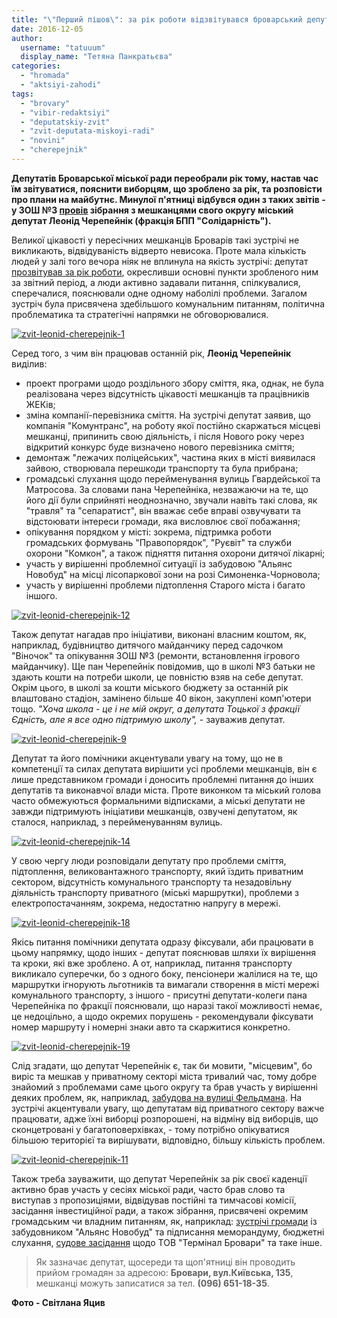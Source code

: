 ```yaml
---
title: "\"Перший пішов\": за рік роботи відзвітувався броварський депутат Леонід Черепейнік"
date: 2016-12-05
author: 
  username: "tatuuum"
  display_name: "Тетяна Панкратьєва"
categories: 
  - "hromada"
  - "aktsiyi-zahodi"
tags: 
  - "brovary"
  - "vibir-redaktsiyi"
  - "deputatskiy-zvit"
  - "zvit-deputata-miskoyi-radi"
  - "novini"
  - "cherepejnik"
---
```


**Депутатів Броварської міської ради переобрали рік тому, настав час їм звітуватися, пояснити виборцям, що зроблено за рік, та розповісти про плани на майбутнє. Минулої п'ятниці відбувся один з таких звітів - у ЗОШ №3 [провів](https://mpz.brovary.org/anons-2-grudnya-projde-zvit-miskogo-deputata-leonida-cherepejnika/) зібрання з мешканцями свого округу міський депутат Леонід Черепейнік (фракція БПП "Солідарність").**

Великої цікавості у пересічних мешканців Броварів такі зустрічі не викликають, відвідуваність відверто невисока. Проте мала кількість людей у залі того вечора ніяк не вплинула на якість зустрічі: депутат [прозвітував за рік роботи](https://mpz.brovary.org/zvit-za-365-dniv-roboty/), окресливши основні пункти зробленого ним за звітний період, а люди активно задавали питання, спілкувалися, сперечалися, пояснювали одне одному наболілі проблеми. Загалом зустріч була присвячена здебільшого комунальним питанням, політична проблематика та стратегічні напрямки не обговорювалися.

[![zvit-leonid-cherepejnik-1](https://mpz.brovary.org/wp-content/uploads/2016/12/zvit-leonid-cherepejnik-1.jpg)](https://mpz.brovary.org/wp-content/uploads/2016/12/zvit-leonid-cherepejnik-1.jpg)

Серед того, з чим він працював останній рік, **Леонід Черепейнік** виділив:

- проект програми щодо роздільного збору сміття, яка, однак, не була реалізована через відсутність цікавості мешканців та працівників ЖЕКів;
- зміна компанії-перевізника сміття. На зустрічі депутат заявив, що компанія "Комунтранс", на роботу якої постійно скаржаться місцеві мешканці, припинить свою діяльність, і після Нового року через відкритий конкурс буде визначено нового перевізника сміття;
- демонтаж "лежачих поліцейських", частина яких в місті виявилася зайвою, створювала перешкоди транспорту та була прибрана;
- громадські слухання щодо перейменування вулиць Гвардейської та Матросова. За словами пана Черепейніка, незважаючи на те, що його дії були сприйняті неоднозначно, звучали навіть такі слова, як "травля" та "сепаратист", він вважає себе вправі озвучувати та відстоювати інтереси громади, яка висловлює свої побажання;
- опікування порядком у місті: зокрема, підтримка роботи громадських формувань "Правопорядок", "Руєвіт" та служби охорони "Комкон", а також підняття питання охорони дитячої лікарні;
- участь у вирішенні проблемної ситуації із забудовою "Альянс Новобуд" на місці лісопаркової зони на розі Симоненка-Чорновола;
- участь у вирішенні проблеми підтоплення Старого міста і багато іншого.

[![zvit-leonid-cherepejnik-12](https://mpz.brovary.org/wp-content/uploads/2016/12/zvit-leonid-cherepejnik-12.jpg)](https://mpz.brovary.org/wp-content/uploads/2016/12/zvit-leonid-cherepejnik-12.jpg)

Також депутат нагадав про ініціативи, виконані власним коштом, як, наприклад, будівництво дитячого майданчику перед садочком "Віночок" та опікування ЗОШ №3 (ремонти, встановлення ігрового майданчику). Ще пан Черепейнік повідомив, що в школі №3 батьки не здають кошти на потреби школи, це повністю взяв на себе депутат. Окрім цього, в школі за кошти міського бюджету за останній рік влаштовано стадіон, замінено більше 40 вікон, закуплені комп'ютери тощо. _"Хоча школа - це і не мій округ,_ _а депутата Тоцької з фракції Єдність, але я все одно підтримую школу", -_ зауважив депутат.

[![zvit-leonid-cherepejnik-9](https://mpz.brovary.org/wp-content/uploads/2016/12/zvit-leonid-cherepejnik-9.jpg)](https://mpz.brovary.org/wp-content/uploads/2016/12/zvit-leonid-cherepejnik-9.jpg)

Депутат та його помічники акцентували увагу на тому, що не в компетенції та силах депутата вирішити усі проблеми мешканців, він є лише представником громади і доносить проблемні питання до інших депутатів та виконавчої влади міста. Проте виконком та міський голова часто обмежуються формальними відписками, а міські депутати не завжди підтримують ініціативи мешканців, озвучені депутатом, як сталося, наприклад, з перейменуванням вулиць.

[![zvit-leonid-cherepejnik-14](https://mpz.brovary.org/wp-content/uploads/2016/12/zvit-leonid-cherepejnik-14.jpg)](https://mpz.brovary.org/wp-content/uploads/2016/12/zvit-leonid-cherepejnik-14.jpg)

У свою чергу люди розповідали депутату про проблеми сміття, підтоплення, великовантажного транспорту, який їздить приватним сектором, відсутність комунального транспорту та незадовільну діяльність транспорту приватного (міські маршрутки), проблеми з електропостачанням, зокрема, недостатню напругу в мережі.

[![zvit-leonid-cherepejnik-18](https://mpz.brovary.org/wp-content/uploads/2016/12/zvit-leonid-cherepejnik-18.jpg)](https://mpz.brovary.org/wp-content/uploads/2016/12/zvit-leonid-cherepejnik-18.jpg)

Якісь питання помічники депутата одразу фіксували, аби працювати в цьому напрямку, щодо інших - депутат пояснював шляхи їх вирішення та кроки, які вже зроблено. А от, наприклад, питання транспорту викликало суперечки, бо з одного боку, пенсіонери жалілися на те, що маршрутки ігнорують льготників та вимагали створення в місті мережі комунального транспорту, з іншого - присутні депутати-колеги пана Черепейніка по фракції пояснювали, що наразі такої можливості немає, це недоцільно, а щодо окремих порушень - рекомендували фіксувати номер маршруту і номерні знаки авто та скаржитися конкретно.

[![zvit-leonid-cherepejnik-19](https://mpz.brovary.org/wp-content/uploads/2016/12/zvit-leonid-cherepejnik-19.jpg)](https://mpz.brovary.org/wp-content/uploads/2016/12/zvit-leonid-cherepejnik-19.jpg)

Слід згадати, що депутат Черепейнік є, так би мовити, "місцевим", бо виріс та мешкав у приватному секторі міста тривалий час, тому добре знайомий з проблемами саме цього округу та брав участь у вирішенні деяких проблем, як, наприклад, [забудова на вулиці Фельдмана](https://mpz.brovary.org/skandal-navkolo-zemelnoyi-dilyanky-na-feldmana-1-taunhauzy-vs-shanhaj/). На зустрічі акцентували увагу, що депутатам від приватного сектору важче працювати, адже їхні виборці розпорошені, на відміну від виборців, що сконцетровані у багатоповерхівках, - тому потрібно опікуватися більшою територієї та вирішувати, відповідно, більшу кількість проблем.

[![zvit-leonid-cherepejnik-11](https://mpz.brovary.org/wp-content/uploads/2016/12/zvit-leonid-cherepejnik-11.jpg)](https://mpz.brovary.org/wp-content/uploads/2016/12/zvit-leonid-cherepejnik-11.jpg)

Також треба зауважити, що депутат Черепейнік за рік своєї каденції активно брав участь у сесіях міської ради, часто брав слово та виступав з пропозиціями, відвідував постійні та тимчасові комісії, засідання інвестиційної ради, а також зібрання, присвячені окремим громадським чи владним питанням, як, наприклад: [зустрічі громади](https://mpz.brovary.org/zahysnyky-parku-sosnovyj-obgovoryly-proekt-memorandumu-odnak-rishennya-uhvalyuvaty-ne-pospishayut/) із забудовником "Альянс Новобуд" та підписання меморандуму, бюджетні слухання, [судове засідання](https://mpz.brovary.org/sud-tov-terminal-brovary-proty-brovarskoyi-miskrady-vidklaly/) щодо ТОВ "Термінал Бровари" та таке інше.

> Як зазначає депутат, щосереди та щоп'ятниці він проводить прийом громадян за адресою: **Бровари, вул.Київська, 135**, мешканці можуть записатися за тел. **(096) 651-18-35**.

**Фото - Світлана Яцив**
